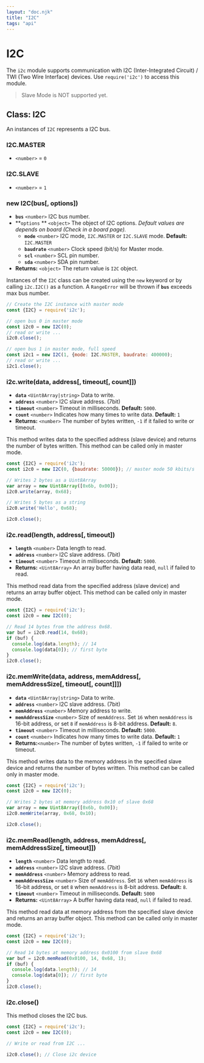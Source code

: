 ```yaml
---
layout: "doc.njk"
title: "I2C"
tags: "api"
---
```


# I2C

The `i2c` module supports communication with I2C (Inter-Integrated Circuit) / TWI (Two Wire Interface) devices. Use `require('i2c')` to access this module.

> Slave Mode is NOT supported yet.

## Class: I2C

An instances of `I2C` represents a I2C bus.

### I2C.MASTER

* `<number>` = `0`

### I2C.SLAVE

* `<number>` = `1`

### new I2C(bus\[, options])

* **`bus`** `<number>` I2C bus number.
* **`options`  **  `<object>` The object of I2C options. _Default values are depends on board (Check in a board page)._
  * **`mode`** `<number>` I2C mode, `I2C.MASTER` or `I2C.SLAVE` mode. **Default:** `I2C.MASTER`
  * **`baudrate`** `<number>` Clock speed (bit/s) for Master mode.
  * **`scl`** `<number>` SCL pin number.
  * **`sda`** `<number>` SDA pin number.
* **Returns:** `<object>` The return value is `I2C` object.

Instances of the `I2C` class can be created using the `new` keyword or by calling `i2c.I2C()` as a function. A `RangeError` will be thrown if **`bus`** exceeds max bus number.

```javascript
// Create the I2C instance with master mode 
const {I2C} = require('i2c');

// open bus 0 in master mode
const i2c0 = new I2C(0);
// read or write ...
i2c0.close();

// open bus 1 in master mode, full speed
const i2c1 = new I2C(1, {mode: I2C.MASTER, baudrate: 400000);
// read or write ...
i2c1.close();
```

### i2c.write(data, address\[, timeout\[, count]])

* **`data`** `<Uint8Array|string>` Data to write.
* **`address`** `<number>` I2C slave address. (7bit)
* **`timeout`** `<number>` Timeout in milliseconds. **Default:** `5000`.
* **`count`** `<number>` Indicates how many times to write data. **Default:** `1`
* **Returns:** `<number>` The number of bytes written, `-1` if it failed to write or timeout.

This method writes data to the specified address (slave device) and returns the number of bytes written. This method can be called only in master mode.

```javascript
const {I2C} = require('i2c');
const i2c0 = new I2C(0, {baudrate: 50000}); // master mode 50 kbits/s

// Writes 2 bytes as a Uint8Array
var array = new Uint8Array([0x6b, 0x00]);
i2c0.write(array, 0x68);

// Writes 5 bytes as a string
i2c0.write('Hello', 0x68);

i2c0.close();
```

### i2c.read(length, address\[, timeout])

* **`length`** `<number>` Data length to read.
* **`address`** `<number>` I2C slave address. (7bit)
* **`timeout`** `<number>` Timeout in milliseconds. **Default:** `5000`.
* **Returns:** `<Uint8Array>` An array buffer having data read, `null` if failed to read.

This method read data from the specified address (slave device) and returns an array buffer object. This method can be called only in master mode.

```javascript
const {I2C} = require('i2c');
const i2c0 = new I2C(0); 

// Read 14 bytes from the address 0x68.
var buf = i2c0.read(14, 0x68);
if (buf) {
  console.log(data.length); // 14
  console.log(data[0]); // first byte
}
i2c0.close();
```

### i2c.memWrite(data, address, memAddress\[, memAddressSize\[, timeout\[, count]]])

* **`data`** `<Uint8Array|string>` Data to write.
* **`address`** `<number>` I2C slave address. (7bit)
* **`memAddress`** `<number>` Memory address to write.
* **`memAddressSize`** `<number>` Size of `memAddress`. Set `16` when `memAddress` is 16-bit address, or set `8` if `memAddress` is 8-bit address. **Default:** `8`.
* **`timeout`** `<number>` Timeout in milliseconds. **Default:** `5000`.
* **`count`** `<number>` Indicates how many times to write data. **Default:** `1`
* **Returns:**`<number>` The number of bytes written, `-1` if failed to write or timeout.

This method writes data to the memory address in the specified slave device and returns the number of bytes written. This method can be called only in master mode.

```javascript
const {I2C} = require('i2c');
const i2c0 = new I2C(0);

// Writes 2 bytes at memory address 0x10 of slave 0x68
var array = new Uint8Array([0x6b, 0x00]);
i2c0.memWrite(array, 0x68, 0x10);

i2c0.close();
```

### i2c.memRead(length, address, memAddress\[, memAddressSize\[, timeout]])

* **`length`** `<number>` Data length to read.
* **`address`** `<number>` I2C slave address. (7bit)
* **`memAddress`** `<number>` Memory address to read.
* **`memAddressSize`** `<number>` Size of `memAddress`. Set `16` when `memAddress` is 16-bit address, or set `8` when `memAddress` is 8-bit address. **Default:** `8`.
* **`timeout`** `<number>` Timeout in milliseconds. **Default:** `5000`
* **Returns:** `<Uint8Array>` A buffer having data read, `null` if failed to read.

This method read data at memory address from the specified slave device and returns an array buffer object. This method can be called only in master mode.

```javascript
const {I2C} = require('i2c');
const i2c0 = new I2C(0); 

// Read 14 bytes at memory address 0x0100 from slave 0x68
var buf = i2c0.memRead(0x0100, 14, 0x68, 1);
if (buf) {
  console.log(data.length); // 14
  console.log(data[0]); // first byte
}
i2c0.close();
```

### i2c.close()

This method closes the I2C bus.

```javascript
const {I2C} = require('i2c');
const i2c0 = new I2C(0); 

// Write or read from I2C ...

i2c0.close(); // Close i2c device
```
